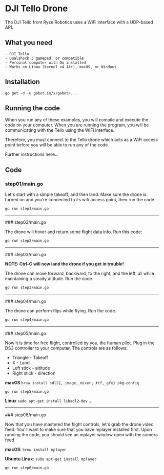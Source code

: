 # DJI Tello Drone

The DJI Tello from Ryze Robotics uses a WiFi interface with a UDP-based API.

## What you need

    - DJI Tello
    - Dualshock 3 gamepad, or compatible
    - Personal computer with Go installed
    - Works on Linux (kernel v4.14+), macOS, or Windows

## Installation

```
go get -d -u gobot.io/x/gobot/...
```

## Running the code
When you run any of these examples, you will compile and execute the code on your computer. When you are running the program, you will be communicating with the Tello using the WiFi interface.

Therefore, you must connect to the Tello drone which acts as a WiFi access point before you will be able to run any of the code.

Further instructions here...

## Code

### step01/main.go

Let's start with a simple takeoff, and then land. Make sure the drone is turned on and you're connected to its wifi access point, then run the code.

```go run step1/main.go```

<hr>
### step02/main.go

The drone will hover and return some flight data info. Run this code:

```go run step2/main.go```

<hr>
### step03/main.go

**NOTE: Ctrl-C will now land the drone if you get in trouble!**

The drone can move forward, backward, to the right, and the left, all while maintaining a steady altitude. Run the code. 

```go run step3/main.go```

<hr>
### step04/main.go

The drone can perform flips while flying. Run the code.

```go run step4/main.go```

<hr>
### step05/main.go

Now it is time for free flight, controlled by you, the human pilot. Plug in the DS3 controller to your computer. The controls are as follows:

* Triangle    - Takeoff
* X           -  Land
* Left stick  - altitude
* Right stick - direction

**macOS**
`brew install sdl2{,_image,_mixer,_ttf,_gfx} pkg-config`

`go run step5/main.go`

**Linux**
`sudo apt-get install libsdl2-dev`
...
<hr>
### step06/main.go

Now that you have mastered the flight controls, let's grab the drone video feed. You'll want to make sure that you have mplayer installed first. Upon running the code, you should see an mplayer window open with the camera feed.

**macOS**:
`brew install mplayer`

**Ubuntu Linux**:
`sudo apt-get install mplayer`

```go run step6/main.go```
